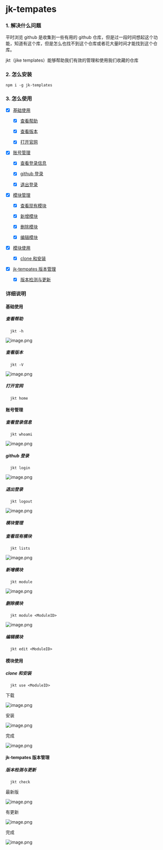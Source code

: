 # jk-tempates

### 1. 解决什么问题

平时浏览 github 是收集到一些有用的 github 仓库，但是过一段时间想起这个功能，知道有这个库，但是怎么也找不到这个仓库或者花大量时间才能找到这个仓库。

jkt（jike templates）能够帮助我们有效的管理和使用我们收藏的仓库

### 2. 怎么安装

```
npm i -g jk-templates
```

### 3. 怎么使用

- [x] [基础使用](#基础使用)

  - [x] [查看帮助](#查看帮助)

  - [x] [查看版本](#查看版本)

  - [x] [打开官网](#打开官网)

- [x] [账号管理](#账号管理)

  - [x] [查看登录信息](#查看登录信息)

  - [x] [github 登录](#github登录)

  - [x] [退出登录](#退出登录)

- [x] [模块管理](#模块管理)

  - [x] [查看现有模块](#查看现有模块)

  - [x] [新增模块](#新增模块)

  - [x] [删除模块](#删除模块)

  - [x] [编辑模块](#编辑模块)

- [x] [模块使用](#模块使用)

  - [x] [clone 和安装](#clone和安装)

- [x] [jk-tempates 版本管理](#jk-tempates版本管理)

  - [x] [版本检测与更新](#版本检测与更新)

### 详细说明

#### 基础使用

##### 查看帮助

```
  jkt -h
```

![image.png](https://p3-juejin.byteimg.com/tos-cn-i-k3u1fbpfcp/72a89a8f55ec4907915afe62c1c105e5~tplv-k3u1fbpfcp-watermark.image)

##### 查看版本

```
  jkt -V
```

![image.png](https://p6-juejin.byteimg.com/tos-cn-i-k3u1fbpfcp/2b2c60e29b344bfe821b68cf382136f7~tplv-k3u1fbpfcp-watermark.image)

##### 打开官网

```
  jkt home
```

#### 账号管理

##### 查看登录信息

```
  jkt whoami
```

![image.png](https://p9-juejin.byteimg.com/tos-cn-i-k3u1fbpfcp/cb3a475e9bff4f16b734994bb38c3bfe~tplv-k3u1fbpfcp-watermark.image)

##### github 登录

```
  jkt login
```

![image.png](https://p9-juejin.byteimg.com/tos-cn-i-k3u1fbpfcp/b3d1718c2a9e4232baa6a41be87bb229~tplv-k3u1fbpfcp-watermark.image)

##### 退出登录

```
  jkt logout
```

![image.png](https://p3-juejin.byteimg.com/tos-cn-i-k3u1fbpfcp/34aeec63b61e4c5588d330d6a14aa590~tplv-k3u1fbpfcp-watermark.image)

##### 模块管理

##### 查看现有模块

```
  jkt lists
```

![image.png](https://p1-juejin.byteimg.com/tos-cn-i-k3u1fbpfcp/8471428ec08b4c949944788d7a14b629~tplv-k3u1fbpfcp-watermark.image)

##### 新增模块

```
  jkt module
```

![image.png](https://p6-juejin.byteimg.com/tos-cn-i-k3u1fbpfcp/0b3891db5af14f4896aaaa630f723033~tplv-k3u1fbpfcp-watermark.image)

##### 删除模块

```
  jkt module <ModuleID>
```

![image.png](https://p3-juejin.byteimg.com/tos-cn-i-k3u1fbpfcp/82892bcb82224a718177c7d2b2d780b7~tplv-k3u1fbpfcp-watermark.image)

##### 编辑模块

```
  jkt edit <ModuleID>
```

#### 模块使用

##### clone 和安装

```
  jkt use <ModuleID>
```

下载

![image.png](https://p9-juejin.byteimg.com/tos-cn-i-k3u1fbpfcp/4b2d6098e9634cacae62e2361d0a47c4~tplv-k3u1fbpfcp-watermark.image)

安装

![image.png](https://p9-juejin.byteimg.com/tos-cn-i-k3u1fbpfcp/bc1dca73f75042be94478f922ea8d1dd~tplv-k3u1fbpfcp-watermark.image)

完成

![image.png](https://p1-juejin.byteimg.com/tos-cn-i-k3u1fbpfcp/eb1d3f3106fc479f9f947f322b4d706d~tplv-k3u1fbpfcp-watermark.image)

#### jk-tempates 版本管理

##### 版本检测与更新

```
  jkt check
```

最新版

![image.png](https://p6-juejin.byteimg.com/tos-cn-i-k3u1fbpfcp/1ba3b33794ea4e55b4d8c71e42279ee8~tplv-k3u1fbpfcp-watermark.image)

有更新

![image.png](https://p9-juejin.byteimg.com/tos-cn-i-k3u1fbpfcp/8cd1ca784e204c10b8fc23488dada563~tplv-k3u1fbpfcp-watermark.image)

完成

![image.png](https://p3-juejin.byteimg.com/tos-cn-i-k3u1fbpfcp/524fd8b085de4ae2bd11b8ae62cba4c1~tplv-k3u1fbpfcp-watermark.image)

